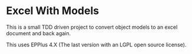 # Excel With Models

This is a small TDD driven project to convert object models to an excel document and back again.

This uses EPPlus 4.X (The last version with an LGPL open source license).


